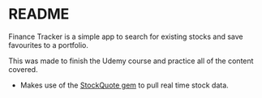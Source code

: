 # README

Finance Tracker is a simple app to search for existing stocks and save favourites to a portfolio. 

This was made to finish the Udemy course and practice all of the content covered.

- Makes use of the [StockQuote gem](https://github.com/tyrauber/stock_quote) to pull real time stock data.
